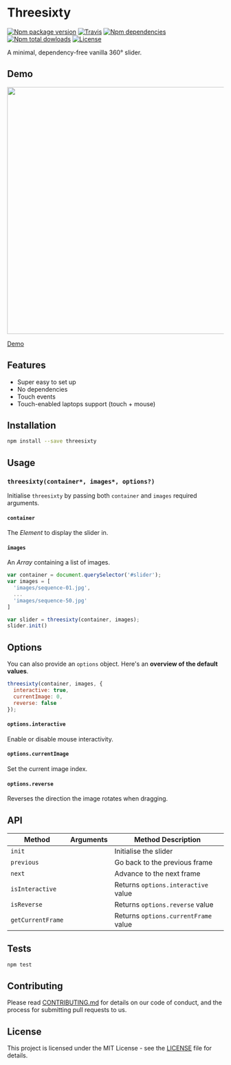 # Threesixty

[![Npm package version](https://img.shields.io/npm/v/threesixty.svg?style=flat-square)](https://www.npmjs.com/package/threesixty)
[![Travis](https://img.shields.io/travis/rbartoli/threesixty.svg?style=flat-square)](https://travis-ci.org/rbartoli/threesixty)
[![Npm dependencies](https://david-dm.org/rbartoli/threesixty.svg)](https://www.npmjs.com/package/threesixty)
[![Npm total dowloads](https://img.shields.io/npm/dt/threesixty.svg?style=flat-square)](https://www.npmjs.com/package/threesixty)
[![License](https://img.shields.io/github/license/rbartoli/threesixty.svg?style=flat-square)](/LICENSE)

A minimal, dependency-free vanilla 360° slider.

## Demo
<a href="http://jsfiddle.net/gh/get/library/pure/rbartoli/threesixty/tree/master/example"><img src="https://github.com/rbartoli/threesixty/raw/master/example/screenshot.png" width="574"></a>

[Demo](http://jsfiddle.net/gh/get/library/pure/rbartoli/threesixty/tree/master/example)

## Features
- Super easy to set up
- No dependencies
- Touch events
- Touch-enabled laptops support (touch + mouse)

##  Installation
```bash
npm install --save threesixty
```

## Usage
### `threesixty(container*, images*, options?)`
Initialise `threesixty` by passing both `container` and `images` required arguments.

#### `container`
The _Element_ to display the slider in.

#### `images `
An _Array_ containing a list of images.

```js
var container = document.querySelector('#slider');
var images = [
  'images/sequence-01.jpg',
  ...
  'images/sequence-50.jpg'
]

var slider = threesixty(container, images);
slider.init()
```

## Options
You can also provide an `options` object. Here's an **overview of the default values**.

```js
threesixty(container, images, {
  interactive: true,
  currentImage: 0,
  reverse: false
});
```

#### `options.interactive`
Enable or disable mouse interactivity.

#### `options.currentImage`
Set the current image index.

#### `options.reverse`
Reverses the direction the image rotates when dragging.

## API
Method | Arguments               | Method Description
-----------|----------------------------------|-------------------------------------------------------------------------------------
`init`     |                      | Initialise the slider
`previous`  |                             | Go back to the previous frame
`next`  |                             | Advance to the next frame
`isInteractive`  |                             | Returns `options.interactive` value
`isReverse`  |                             | Returns `options.reverse` value
`getCurrentFrame`  |                             | Returns `options.currentFrame` value

## Tests
```bash
npm test
```

## Contributing
Please read [CONTRIBUTING.md](CONTRIBUTING.md) for details on our code of conduct, and the process for submitting pull requests to us.

## License
This project is licensed under the MIT License - see the [LICENSE](LICENSE) file for details.
